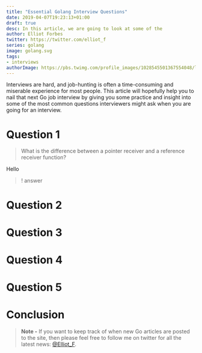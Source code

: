```yaml
---
title: "Essential Golang Interview Questions"
date: 2019-04-07T19:23:13+01:00
draft: true
desc: In this article, we are going to look at some of the 
author: Elliot Forbes
twitter: https://twitter.com/elliot_f
series: golang
image: golang.svg
tags:
- interviews
authorImage: https://pbs.twimg.com/profile_images/1028545501367554048/lzr43cQv_400x400.jpg
---
```

 
Interviews are hard, and job-hunting is often a time-consuming and miserable experience for most people. This article will hopefully help you to nail that next Go job interview by giving you some practice and insight into some of the most common questions interviewers might ask when you are going for an interview.

# Question 1

> What is the difference between a pointer receiver and a reference receiver function?

Hello

>! answer

# Question 2

# Question 3

# Question 4

# Question 5


# Conclusion

> **Note -** If you want to keep track of when new Go articles are posted to the
> site, then please feel free to follow me on twitter for all the latest news:
> [@Elliot_F](https://twitter.com/elliot_f).
